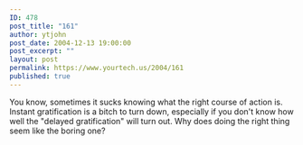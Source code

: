 ```yaml
---
ID: 478
post_title: "161"
author: ytjohn
post_date: 2004-12-13 19:00:00
post_excerpt: ""
layout: post
permalink: https://www.yourtech.us/2004/161
published: true
---
```

You know, sometimes it sucks knowing what the right course of action is.  Instant gratification is a bitch to turn down, especially if you don't know how well the "delayed gratification" will turn out.  Why does doing the right thing seem like the boring one?
